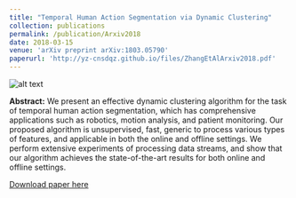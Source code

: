 ```yaml
---
title: "Temporal Human Action Segmentation via Dynamic Clustering"
collection: publications
permalink: /publication/Arxiv2018
date: 2018-03-15
venue: 'arXiv preprint arXiv:1803.05790'
paperurl: 'http://yz-cnsdqz.github.io/files/ZhangEtAlArxiv2018.pdf'
---
```


![alt text](http://yz-cnsdqz.github.io/images/HDC.jpg)<!-- .element height="30%" width="30%" -->

__Abstract:__ 
We present an effective dynamic clustering algorithm for the task of temporal human action segmentation, which has comprehensive applications such as robotics, motion analysis, and patient monitoring. Our proposed algorithm is unsupervised, fast, generic to process various types of features, and applicable in both the online and offline settings. We perform extensive experiments of processing data streams, and show that our algorithm achieves the state-of-the-art results for both online and offline settings.

[Download paper here](http://yz-cnsdqz.github.io/files/ZhangEtAlArxiv2018.pdf)

